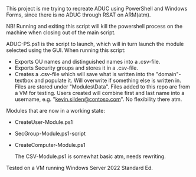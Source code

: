 This project is me trying to recreate ADUC using PowerShell and Windows Forms, since there is no ADUC through RSAT on ARM(atm).

NB! Running and exiting this script will kill the powershell process on the machine when closing out of the main script.

ADUC-PS.ps1 is the script to launch, which will in turn launch the module selected using the GUI.
When running this script:
  - Exports OU names and distinguished names into a .csv-file.
  - Exports Security groups and stores it in a .csv-file.
  - Creates a .csv-file which will save what is written into the "domain"-textbox and populate it. Will overwrite if something else is written in.
Files are stored under "Modules\Data". Files added to this repo are from a VM for testing.
Users created will combine first and last name into a username, e.g. "kevin.silden@contoso.com". No flexibility there atm.

Modules that are now in a working state:
- CreateUser-Module.ps1
- SecGroup-Module.ps1-script
- CreateComputer-Module.ps1

  The CSV-Module.ps1 is somewhat basic atm, needs rewriting.

Tested on a VM running Windows Server 2022 Standard Ed.
